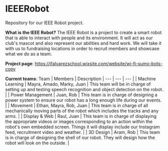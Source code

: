 # IEEERobot
Repository for our IEEE Robot project.

__What is the IEEE Robot?__
The IEEE Robot is a project to create a smart robot that is able to interact with people and its environment. 
It will act as our club's mascot and also represent our abilities and hard work.
We will take it with us to fundraising locations in order to recruit members and showcase what we do as a team.

**Project page**:
https://jfalvarezschool.wixsite.com/website/wi-fi-sumo-bots-copy


**Current teams**:
Team | Members | Description
| --- | --- | --- |
| Machine Learning | Mayra, Amado, Marky, Juan | This team will be in charge of setting up and testing speech recognition and object detection on the robot. |
| Power Management | Juan, Rob | This team is in charge of designing a power system to ensure our robot has a long enough life during our events. |
| Movement | Ethan, Mayra, Rob, Juan | This team is in charge of all mechanically moving parts of the robot which includes the tracks and any arms. |
| Display & Web | Raul, Juan | This team is in charge of displaying the appropriate videos or images corresponding to an action within the robot's own embedded screen. Things it will display include our Instagram feed, recruitment video and weather. |
| 3D Design | Aram, Rob | This team is in charge of designing the shell of our robot. They will design how the robot will look on the outside. |

